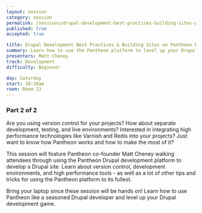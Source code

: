 ```yaml
---
layout: session
category: session
permalink: /sessions/drupal-development-best-practices-building-sites-pantheon-2/
published: true
accepted: true

title: Drupal Development Best Practices & Building Sites on Pantheon Pt 2
summary: Learn how to use the Pantheon platform to level up your Drupal development game by using version control, dev/test/live environments, and high performance tools.
presenters: Matt Cheney
track: Development
difficulty: Beginner

day: Saturday
start: 10:30am
room: Room 13
---
```


### Part 2 of 2

Are you using version control for your projects? How about separate development, testing, and live environments? Interested in integrating high performance technologies like Varnish and Redis into your projects? Just want to know how Pantheon works and how to make the most of it?

This session will feature Pantheon co-founder Matt Cheney walking attendees through using the Pantheon Drupal development platform to develop a Drupal site. Learn about version control, development environments, and high performance tools - as well as a lot of other tips and tricks for using the Pantheon platform to its fullest.

Bring your laptop since these session will be hands on! Learn how to use Pantheon like a seasoned Drupal developer and level up your Drupal development game.
